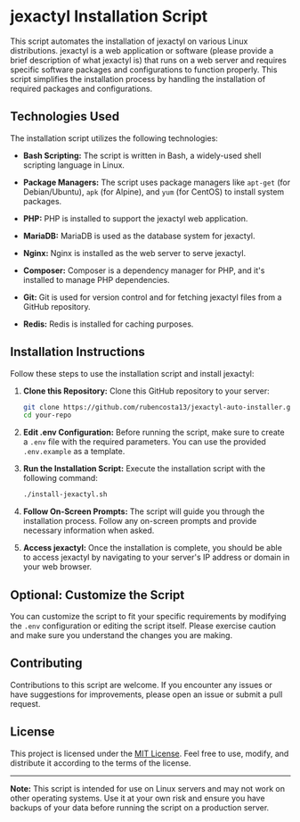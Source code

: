 # jexactyl Installation Script

This script automates the installation of jexactyl on various Linux distributions. jexactyl is a web application or software (please provide a brief description of what jexactyl is) that runs on a web server and requires specific software packages and configurations to function properly. This script simplifies the installation process by handling the installation of required packages and configurations.

## Technologies Used

The installation script utilizes the following technologies:

- **Bash Scripting:** The script is written in Bash, a widely-used shell scripting language in Linux.

- **Package Managers:** The script uses package managers like `apt-get` (for Debian/Ubuntu), `apk` (for Alpine), and `yum` (for CentOS) to install system packages.

- **PHP:** PHP is installed to support the jexactyl web application.

- **MariaDB:** MariaDB is used as the database system for jexactyl.

- **Nginx:** Nginx is installed as the web server to serve jexactyl.

- **Composer:** Composer is a dependency manager for PHP, and it's installed to manage PHP dependencies.

- **Git:** Git is used for version control and for fetching jexactyl files from a GitHub repository.

- **Redis:** Redis is installed for caching purposes.

## Installation Instructions

Follow these steps to use the installation script and install jexactyl:

1. **Clone this Repository:** Clone this GitHub repository to your server:

    ```bash
    git clone https://github.com/rubencosta13/jexactyl-auto-installer.git
    cd your-repo
    ```

2. **Edit .env Configuration:** Before running the script, make sure to create a `.env` file with the required parameters. You can use the provided `.env.example` as a template.

3. **Run the Installation Script:** Execute the installation script with the following command:

    ```bash
    ./install-jexactyl.sh
    ```

4. **Follow On-Screen Prompts:** The script will guide you through the installation process. Follow any on-screen prompts and provide necessary information when asked.

5. **Access jexactyl:** Once the installation is complete, you should be able to access jexactyl by navigating to your server's IP address or domain in your web browser.

## Optional: Customize the Script

You can customize the script to fit your specific requirements by modifying the `.env` configuration or editing the script itself. Please exercise caution and make sure you understand the changes you are making.

## Contributing

Contributions to this script are welcome. If you encounter any issues or have suggestions for improvements, please open an issue or submit a pull request.

## License

This project is licensed under the [MIT License](LICENSE). Feel free to use, modify, and distribute it according to the terms of the license.

---

**Note:** This script is intended for use on Linux servers and may not work on other operating systems. Use it at your own risk and ensure you have backups of your data before running the script on a production server.
